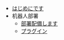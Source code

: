 <!-- docs/_sidebar.md -->

<!-- _sidebar.md -->

  * [はじめにです](ja-jp\はじめにです.md) <!--注意这里是相对路径-->
* 机器人部署
  * [部署配備します](ja-jp\配備.md)
  * [プラグイン](ja-jp\プラグインです.md)